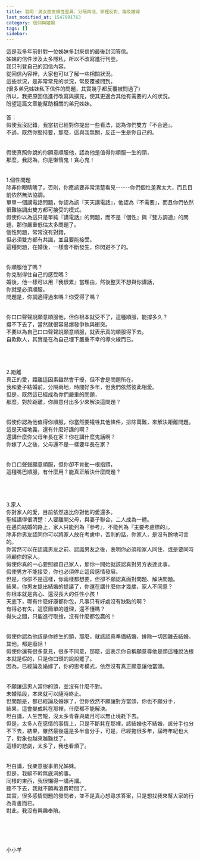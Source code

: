 ```yaml
---
title: 發問：男女朋友個性差異、分隔兩地、家裡反對、論及婚嫁
last_modified_at: 1547991763
category: 信仰與婚姻
tags: []
sidebar: 
---
```


<p>這是我多年前針對一位姊妹多封來信的最後封回答信。<br/>姊妹的信件涉及太多隱私，所以不改寫進行刊登。<br/>我只刊登自己的回信內容。<br/>從回信內容裡，大家也可以了解一些相關狀況。<br/>這些狀況，是非常常見的狀況，常反覆被問到。<br/>(很多弟兄姊妹私下信件的問題，其實幾乎都反覆被問過了)<br/>所以，我把原回信進行改寫與擴充，使其更適合其他有需要的人的狀況。<br/>盼望這篇文章能幫助相關的弟兄姊妹。<br/><!--more--><br/>答：<br/>假使我沒記錯，我當初已經對你提出一些看法，認為你們雙方『不合適』。<br/>不過，既然你堅持要，那麼，這與我無關，反正一生是你自己的。<br/> <br/><br/>假使真照你說的你願意順服他，認為他是值得你順服一生的頭，<br/>那麼，我認為，你是懶惰鬼！貪心鬼！<br/> <br/><br/>1.個性問題<br/>除非你眼睛瞎了，否則，你應該要非常清楚看見------你們個性差異太大，而且目前依然無法協調。<br/>單單一個講電話問題，你認為該『天天講電話』，他認為『不需要』，而且你們依然很難協調出雙方都可接受的模式。<br/>假使你以為這只是單純『講電話』的問題，而不是『個性』與『雙方調適』的問題，那你嚴重低估太多問題了。<br/>個性問題，常常沒有對錯，<br/>但必須雙方都有共識，並且要能接受。<br/>這種問題，在婚後，一樣會不斷發生，你閃避不了的。<br/> <br/><br/>你順服他了嗎？<br/>你克制得住自己的感受嗎？<br/>婚後，他一樣可以用『我很累』當理由，然後整天不想與你講話，<br/>你就是必須順服。<br/>問題是，你調適得過來嗎？你受得了嗎？<br/><br/><br/>你口口聲聲說願意順服他，但你根本就受不了，這種順服，能撐多久？<br/>撐不下去了，當然就很容易爆發爭執與衝突。<br/>不要以為自己口口聲聲說願意順服，就表示真的順服得下去。<br/>自欺欺人，其實是在為自己埋下嚴重不幸的導火線而已。<br/><br/> <br/><br/> <br/>2.距離<br/>真正的愛，距離這因素雖然會干擾，但不會是問題所在。<br/>我和妻子結婚前，分隔兩地，時間好多年，但我們依然彼此相愛。<br/>但是，既然這已經成為你們嚴重的問題，<br/>那麼，對於距離，你願意付出多少來解決這問題？<br/><br/><br/>假使你認為他值得你順服，你當然要犧牲其他條件，排除萬難，來解決距離問題。<br/>這是天經地義，還有什麼好講的啊？<br/>還講什麼你父母年長在家？你在講什麼鬼話啊？<br/>你嫁了人之後，父母還不是一樣要年長在家？<br/><br/><br/>你口口聲聲願意順服，但你卻不肯動一根指頭，<br/>這種嘴巴順服，有什麼用？能真正解決什麼問題？<br/> <br/> <br/><br/><br/>3.家人<br/>你對家人的愛，目前依然遠比你對他的愛還多。<br/>聖經講得很清楚：人要離開父母，與妻子聯合，二人成為一體。<br/>在邁向結婚的路上，家人只能列為『參考』，不能列為『主要考慮標的』。<br/>除非你男友認同你可以將家人放在考慮中，否則的話，你家人，是沒有餘地可言的。<br/>你當然可以在認識男友之前、認識男友之後，表明你必須和家人同住，或是要同時照顧你的家人。<br/>假使你真的一心要照顧自己家人，那你一開始就該認真對男方表達此事，<br/>假使男方不能接受，你也必須停止這段感情發展。<br/>但是，你卻不是這樣，你兩樣都想要，但卻不願認真面對問題、解決問題。<br/>結果，你男友提出結婚的提議了，你還在講什麼你才幾歲，家人不同意？<br/>你根本就是貪心、還沒長大的任性小孩！<br/>天底下，哪有什麼好康都你包，凡事只有好處沒有缺點的啊？<br/>有得必有失，這麼簡單的道理，還不懂嗎？<br/>得失之間，只能進行取捨，沒有什麼都包贏的！<br/> <br/> <br/>假使你認為他該是你終生的頭，那麼，就該認真準備結婚，排除一切困難去結婚。<br/>其他，都是廢話！<br/>假使你還有很多意見，很多不同意，那麼，這表示你自稱願意尊他是頭這種說法根本就是假的，只是你口頭的說說罷了。<br/>因為，已經論及婚嫁了，你的思考模式，依然沒有真正願意讓他當頭。<br/> <br/><br/>不願讓這男人當你的頭，並沒有什麼不對。<br/>未婚階段，本來就可以隨時終止。<br/>但問題是，都已經論及婚嫁了，但你依然不願讓對方當頭，你也不願分手，<br/>結果，這會變成耗在那裡，什麼都不能解決。<br/>坦白講，人生苦短，沒太多青春與歲月可以無止境耗下去。<br/>但是，太多人在感情的事情上，只是不斷耗在那裡，該結婚也不結婚，該分手也分不下去，結果，雖然最後還是多半會分手，可是，已經拖很多年，屆時年紀也大了，對象也越來越難找了。<br/>這樣的悲劇，太多了，我也看煩了。<br/><br/><br/>坦白講，我樂意服事弟兄姊妹。<br/>但是，我絕不幹無底洞的事。<br/>同樣的東西，我很懶得一講再講。<br/>聽不下去，我就不願再浪費時間了。<br/>其實，很多感情問題的發問者，並不是真心想尋求答案，只是想找我來幫大家的行為背書而已。<br/>對此，我沒有興趣奉陪。<br/><br/> <br/><br/><br/><br/>小小羊<br/> <br/> <br/><br/><br/><br/><br/><br/><br/> <br/><br/></p>